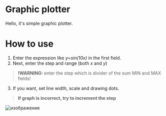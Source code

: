 # Graphic plotter
Hello, it's simple graphic plotter.

# How to use
1. Enter the expression like _y=sin(10x)_ in the first field.
2. Next, enter the step and range (both _x_ and _y_)<br>
> **!WARNING:** enter the step which is divider of the sum MIN and MAX fields!

3. If you want, set line width, scale and drawing dots.

> **If graph is incorrect, try to increment the step**

![изображение](https://user-images.githubusercontent.com/81509646/197219690-69d9bfd7-cb25-4903-a010-8fe367ce8bb5.png)
